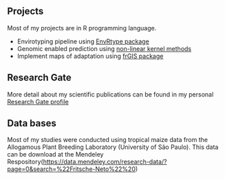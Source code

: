 ## Projects

Most of my projects are in R programming language.


- Envirotyping pipeline using [EnvRtype package](https://github.com/allogamous/EnvRtype/blob/master/README.md)
- Genomic enabled prediction using [non-linear kernel methods](https://github.com/gcostaneto/KernelMethods)
- Implement maps of adaptation using [frGIS package](https://github.com/gcostaneto/frGIS)

## Research Gate

More detail about my scientific publications can be found in my personal [Research Gate profile](https://www.researchgate.net/profile/Germano-Costa-Neto)


## Data bases 

Most of my studies were conducted using tropical maize data from the Allogamous Plant Breeding Laboratory (University of São Paulo). This data can be download at the Mendeley Respository(https://data.mendeley.com/research-data/?page=0&search=%22Fritsche-Neto%22%20)
